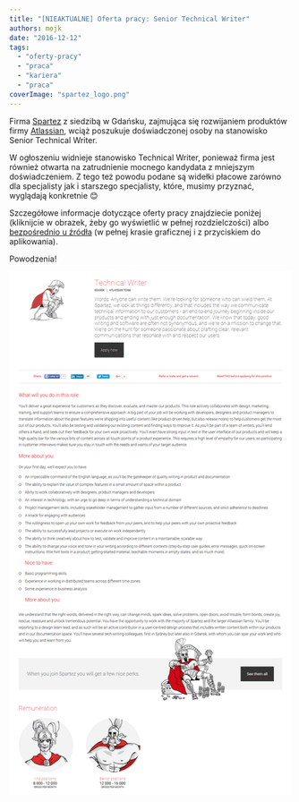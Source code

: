 ```yaml
---
title: "[NIEAKTUALNE] Oferta pracy: Senior Technical Writer"
authors: mojk
date: "2016-12-12"
tags:
  - "oferty-pracy"
  - "praca"
  - "kariera"
  - "praca"
coverImage: "spartez_logo.png"
---
```


Firma [Spartez](https://spartez.com/) z siedzibą w Gdańsku, zajmująca się
rozwijaniem produktów firmy [Atlassian](https://www.atlassian.com/), wciąż
poszukuje doświadczonej osoby na stanowisko Senior Technical Writer.

<!--truncate-->

W ogłoszeniu widnieje stanowisko Technical Writer, ponieważ firma jest również
otwarta na zatrudnienie mocnego kandydata z mniejszym doświadczeniem. Z tego też
powodu podane są widełki płacowe zarówno dla specjalisty jak i starszego
specjalisty, które, musimy przyznać, wyglądają konkretnie 😊

Szczegółowe informacje dotyczące oferty pracy znajdziecie poniżej (kliknijcie w
obrazek, żeby go wyświetlić w pełnej rozdzielczości) albo
[bezpośrednio u źródła](https://spartez.com/careers/technical-writer) (w pełnej
krasie graficznej i z przyciskiem do aplikowania).

Powodzenia!

[![oferta_tech_writer_spartez](images/oferta_tech_writer_spartez.png)](http://techwriter.pl/wp-content/uploads/2016/08/oferta_tech_writer_spartez.png)
